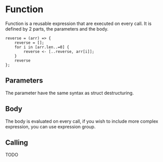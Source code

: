 # Function

Function is a reusable expression that are executed on every call. It is defined by 2 parts, the parameters and the body.

```butter
reverse = (arr) => {
    reverse = [];
    for i in [arr.len..=0] {
        reverse <- [..reverse, arr[i]];
    }
    reverse
};
```

## Parameters

The parameter have the same syntax as struct destructuring.

## Body

The body is evaluated on every call, if you wish to include more complex expression, you can use expression group.

## Calling

TODO
